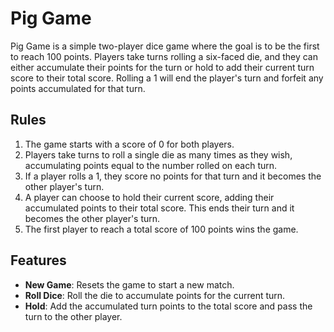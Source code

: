 # Pig Game

Pig Game is a simple two-player dice game where the goal is to be the first to reach 100 points. Players take turns rolling a six-faced die, and they can either accumulate their points for the turn or hold to add their current turn score to their total score. Rolling a 1 will end the player's turn and forfeit any points accumulated for that turn.

## Rules

1. The game starts with a score of 0 for both players.
2. Players take turns to roll a single die as many times as they wish, accumulating points equal to the number rolled on each turn.
3. If a player rolls a 1, they score no points for that turn and it becomes the other player's turn.
4. A player can choose to hold their current score, adding their accumulated points to their total score. This ends their turn and it becomes the other player's turn.
5. The first player to reach a total score of 100 points wins the game.

## Features

- **New Game**: Resets the game to start a new match.
- **Roll Dice**: Roll the die to accumulate points for the current turn.
- **Hold**: Add the accumulated turn points to the total score and pass the turn to the other player.


